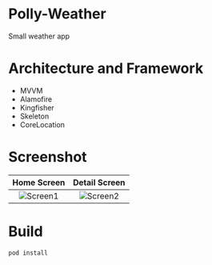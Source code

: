 # Polly-Weather
Small weather app

# Architecture and Framework
- MVVM
- Alamofire
- Kingfisher
- Skeleton
- CoreLocation

# Screenshot
Home Screen             |  Detail Screen
:-------------------------:|:-------------------------:
![Screen1](https://i.resmim.net/C7VeD.png)  |  ![Screen2](https://i.resmim.net/C76uI.png)

# Build
```
pod install
```
